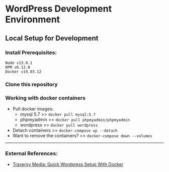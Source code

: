 # WordPress Development Environment

## Local Setup for Development
### Install Prerequisites:
    Node v13.0.1
    NPM v6.12.0
    Docker v19.03.12
### Clone this repository
### Working with docker containers
- Pull docker images:
    - mysql 5.7 >> `docker pull mysql:5.7`
    - phpmyadmin >> `docker pull phpmyadmin/phpmyadmin`
    - wordpress >> `docker pull wordpress`
- Detach containers >> `docker-compose up --detach`
- Want to remove the containers? >> `docker-compose down --volumes`

<hr />

### External References:
- [Traversy Media: Quick Wordpress Setup With Docker](https://youtu.be/pYhLEV-sRpY)